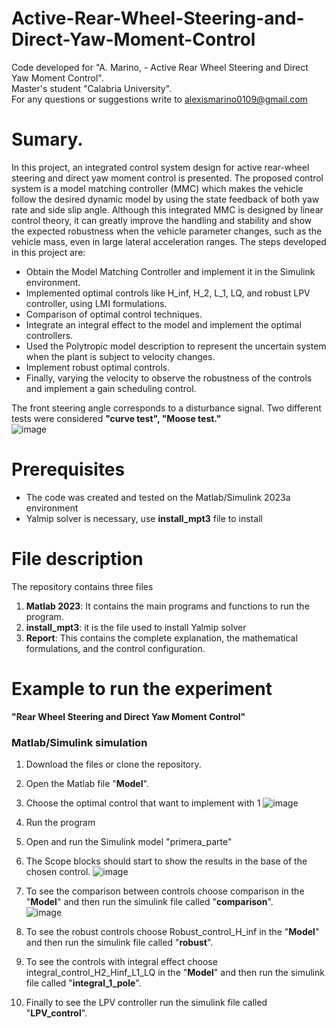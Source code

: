 # Active-Rear-Wheel-Steering-and-Direct-Yaw-Moment-Control

Code developed for "A. Marino, - Active Rear Wheel Steering and Direct Yaw Moment Control".  
Master's student "Calabria University".  
For any questions or suggestions write to alexismarino0109@gmail.com  

# Sumary.

In this project, an integrated control system design for active rear-wheel steering and direct yaw moment control is presented. The proposed control system is a model matching controller (MMC) which makes the vehicle follow the desired dynamic model by using the state feedback of both yaw rate and side slip angle. Although this integrated MMC is designed by linear control theory, it can greatly improve the handling and stability and show the expected robustness when the vehicle parameter changes, such as the vehicle mass, even in large lateral acceleration ranges. The steps developed in this project are:  
- Obtain the Model Matching Controller and implement it in the Simulink environment.  
- Implemented optimal controls like H_inf, H_2, L_1, LQ, and robust LPV controller, using LMI formulations.  
- Comparison of optimal control techniques.  
- Integrate an integral effect to the model and implement the optimal controllers.  
- Used the Polytropic model description to represent the uncertain system when the plant is subject to velocity changes.  
- Implement robust optimal controls.
- Finally, varying the velocity to observe the robustness of the controls and implement a gain scheduling control.  

The front steering angle corresponds to a disturbance signal. Two different tests were considered **"curve test", "Moose test."**  
![image](https://github.com/fercho-0109/Active-Rear-Wheel-Steering-and-Direct-Yaw-Moment-Control/assets/40362695/c746b6ac-bf86-4d74-ae94-ff23a112aaca)

  
# Prerequisites
- The code was created and tested on the Matlab/Simulink 2023a environment
- Yalmip solver is necessary, use **install_mpt3** file to install 

# File description
The repository contains three files
1. **Matlab 2023**: It contains the main programs and functions to run the program.
2. **install_mpt3**: it is the file used to install Yalmip solver
3. **Report**: This contains the complete explanation, the mathematical formulations, and the control configuration.


# Example to run the experiment  
**"Rear Wheel Steering and Direct Yaw Moment Control"**
### Matlab/Simulink simulation 
1. Download the files or clone the repository. 
2. Open the Matlab file "**Model**".
3. Choose the optimal control that want to implement with 1
![image](https://github.com/fercho-0109/Active-Rear-Wheel-Steering-and-Direct-Yaw-Moment-Control/assets/40362695/b15c5b4d-724d-4345-8670-a3d402a0b2f7)
4. Run the program
5. Open and run the Simulink model "primera_parte"
6. The Scope blocks should start to show the results in the base of the chosen control.
![image](https://github.com/fercho-0109/Active-Rear-Wheel-Steering-and-Direct-Yaw-Moment-Control/assets/40362695/717dc4a6-6633-4144-b919-b8072c482544)
  
7. To see the comparison between controls choose comparison in the "**Model**" and then run the simulink file called "**comparison**".    
![image](https://github.com/fercho-0109/Active-Rear-Wheel-Steering-and-Direct-Yaw-Moment-Control/assets/40362695/ab467eaf-421b-4ff5-8b72-ab4a7575e88a)

8. To see the robust controls choose Robust_control_H_inf in the "**Model**" and then run the simulink file called "**robust**".    

9. To see the controls with integral effect choose integral_control_H2_Hinf_L1_LQ in the "**Model**" and then run the simulink file called "**integral_1_pole**".
10. Finally to see the LPV controller run the simulink file called "**LPV_control**".


